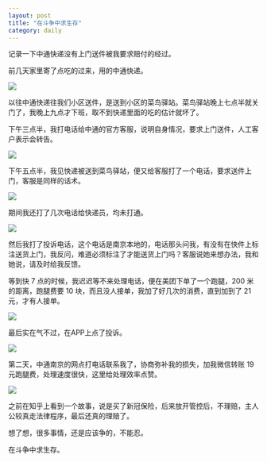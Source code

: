 ```yaml
---
layout: post
title: "在斗争中求生存"
category: daily
---
```


记录一下中通快递没有上门送件被我要求赔付的经过。

前几天家里寄了点吃的过来，用的中通快递。

![](/assets/image/daily/2023-11-15/IMG_3667.jpg)

以往中通快递往我们小区送件，是送到小区的菜鸟驿站。菜鸟驿站晚上七点半就关门了，我晚上九点才下班，取不到快递里面的吃的估计就坏了。

下午三点半，我打电话给中通的官方客服，说明自身情况，要求上门送件，人工客户表示会转告。

![](/assets/image/daily/2023-11-15/IMG_3669.jpg)

下午五点半，我见快递被送到菜鸟驿站，便又给客服打了一个电话，要求送件上门，客服是同样的话术。

![](/assets/image/daily/2023-11-15/IMG_3670.jpg)

期间我还打了几次电话给快递员，均未打通。

![](/assets/image/daily/2023-11-15/IMG_3674.jpg)

然后我打了投诉电话，这个电话是南京本地的，电话那头问我，有没有在快件上标注送货上门，我反问，难道必须标注了才能送货上门吗？客服说她来想办法，我和她说，请及时给我反馈。

等到快 7 点的时候，我迟迟等不来处理电话，便在美团下单了一个跑腿，200 米的距离，跑腿费要 10 块，而且没人接单，我加了好几次的消费，直到加到了 21 元，才有人接单。

![](/assets/image/daily/2023-11-15/IMG_3675.jpg)

最后实在气不过，在APP上点了投诉。

![](/assets/image/daily/2023-11-15/IMG_3676.jpg)

第二天，中通南京的网点打电话联系我了，协商弥补我的损失，加我微信转账 19 元跑腿费，处理速度很快，这里给处理效率点赞。

![](/assets/image/daily/2023-11-15/IMG_3677.jpg)

之前在知乎上看到一个故事，说是买了新冠保险，后来放开管控后，不理赔，主人公较真走法律程序，最后还真的理赔了。

想了想，很多事情，还是应该争的，不能忍。

在斗争中求生存。
